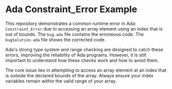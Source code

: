 # Ada Constraint_Error Example

This repository demonstrates a common runtime error in Ada: `Constraint_Error` due to accessing an array element using an index that is out of bounds.  The `bug.ada` file contains the erroneous code. The `bugSolution.ada` file shows the corrected code.

Ada's strong type system and range checking are designed to catch these errors, improving the reliability of Ada programs.  However, it is still important to understand how these checks work and how to avoid them. 

The core issue lies in attempting to access an array element at an index that is outside the declared bounds of the array.  Always ensure your index variables remain within the valid range of your array.

